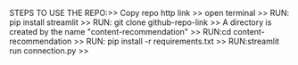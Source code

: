 STEPS TO USE THE REPO:>>
Copy repo http link >>
open terminal >>
RUN: pip install streamlit >>
RUN: git clone github-repo-link >>
A directory is created by the name "content-recommendation" >>
RUN:cd content-recommendation >>
RUN: pip install -r requirements.txt >>
RUN:streamlit run connection.py >>
